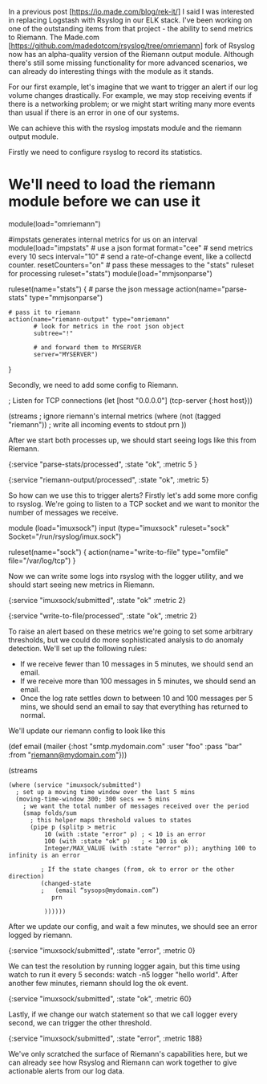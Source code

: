In a previous post [https://io.made.com/blog/rek-it/]  I said I was interested
in replacing Logstash with Rsyslog in our ELK stack. I've been working on one of
the outstanding items from that project - the ability to send metrics to
Riemann. The Made.com [https://github.com/madedotcom/rsyslog/tree/omriemann] 
fork of Rsyslog now has an alpha-quality version of the Riemann output module.
Although there's still some missing functionality for more advanced scenarios,
we can already do interesting things with the module as it stands.

For our first example, let's imagine that we want to trigger an alert if our log
volume changes drastically. For example, we may stop receiving events if there
is a networking problem; or we might start writing many more events than usual
if there is an error in one of our systems.

We can achieve this with the rsyslog impstats module and the riemann output
module.

Firstly we need to configure rsyslog to record its statistics.

# We'll need to load the riemann module before we can use it
module(load="omriemann")

#impstats generates internal metrics for us on an interval
module(load="impstats" 
        # use a json format
        format="cee" 
        # send metrics every 10 secs
        interval="10" 
        # send a rate-of-change event, like a collectd counter.
        resetCounters="on" 
        # pass these messages to the "stats" ruleset for processing
        ruleset="stats")
module(load="mmjsonparse")


ruleset(name="stats") {
    # parse the json message
    action(name="parse-stats" type="mmjsonparse")

    # pass it to riemann
    action(name="riemann-output" type="omriemann"
           # look for metrics in the root json object
           subtree="!"

           # and forward them to MYSERVER
           server="MYSERVER")
}


Secondly, we need to add some config to Riemann.

; Listen for TCP connections
(let [host "0.0.0.0"]
    (tcp-server {:host host}))

  (streams
    ; ignore riemann's internal metrics
    (where (not (tagged "riemann"))
    ; write all incoming events to stdout 
    prn
  ))


After we start both processes up, we should start seeing logs like this from
Riemann.

{:service "parse-stats/processed", :state "ok", :metric 5 }

{:service "riemann-output/processed", :state "ok", :metric 5}


So how can we use this to trigger alerts? Firstly let's add some more config to
rsyslog. We're going to listen to a TCP socket and we want to monitor the number
of messages we receive.

module (load="imuxsock")
input (type="imuxsock" ruleset="sock" Socket="/run/rsyslog/imux.sock")

ruleset(name="sock") {
    action(name="write-to-file" type="omfile" file="/var/log/tcp")
}


Now we can write some logs into rsyslog with the logger  utility, and we should
start seeing new metrics in Riemann.

{:service "imuxsock/submitted", :state "ok" :metric 2}

{:service "write-to-file/processed", :state "ok", :metric 2}


To raise an alert based on these metrics we're going to set some arbitrary
thresholds, but we could do more sophisticated analysis to do anomaly detection.
We'll set up the following rules:

 * If we receive fewer than 10 messages in 5 minutes, we should send an email.
 * If we receive more than 100 messages in 5 minutes, we should send an email.
 * Once the log rate settles down to between 10 and 100 messages per 5 mins, we
   should send an email to say that everything has returned to normal.

We'll update our riemann config to look like this

  (def email (mailer {:host "smtp.mydomain.com" :user "foo" :pass "bar" :from "riemann@mydomain.com"}))

  (streams
        
    (where (service "imuxsock/submitted")
      ; set up a moving time window over the last 5 mins
      (moving-time-window 300; 300 secs == 5 mins
        ; we want the total number of messages received over the period
        (smap folds/sum
          ; this helper maps threshold values to states
          (pipe p (splitp > metric
              10 (with :state "error" p) ; < 10 is an error
              100 (with :state "ok" p)   ; < 100 is ok
              Integer/MAX_VALUE (with :state "error" p)); anything 100 to infinity is an error
               
             ; If the state changes (from, ok to error or the other direction)
             (changed-state
             ;   (email “sysops@mydomain.com”)
                prn
              
              ))))))


After we update our config, and wait a few minutes, we should see an error
logged by riemann.

{:service "imuxsock/submitted", :state "error", :metric 0}


We can test the resolution by running logger again, but this time using watch to
run it every 5 seconds: watch -n5 logger "hello world". After another few
minutes, riemann should log the ok event.

{:service "imuxsock/submitted", :state "ok", :metric 60}


Lastly, if we change our watch statement so that we call logger every second, we
can trigger the other threshold.

{:service "imuxsock/submitted", :state "error", :metric 188}


We've only scratched the surface of Riemann's capabilities here, but we can
already see how Rsyslog and Riemann can work together to give actionable alerts
from our log data.